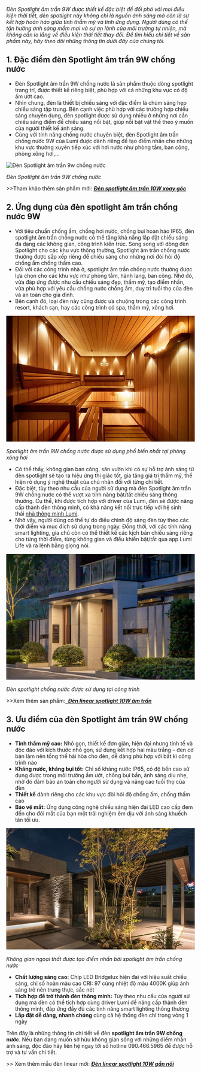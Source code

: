 ﻿*Đèn Spotlight âm trần 9W được thiết kế đặc biệt để đối phó với mọi điều kiện thời tiết, đèn spotlight này không chỉ là nguồn ánh sáng mà còn là sự kết hợp hoàn hảo giữa tính thẩm mỹ và tính ứng dụng. Người dùng có thể tận hưởng ánh sáng mềm mại và sự an lành của môi trường tự nhiên, mà không cần lo lắng về điều kiện thời tiết thay đổi. Để tìm hiểu chi tiết về sản phẩm này, hãy theo dõi những thông tin dưới đây của chúng tôi.*
## **1. Đặc điểm đèn Spotlight âm trần 9W chống nước**
- Đèn Spotlight âm trần 9W chống nước là sản phẩm thuộc dòng spotlight trang trí, được thiết kế riêng biệt, phù hợp với cả những khu vực có độ ẩm ướt cao.
- Nhìn chung, đèn là thiết bị chiếu sáng với đặc điểm là chùm sáng hẹp chiếu sáng tập trung. Bên cạnh việc phù hợp với các trường hợp chiếu sáng chuyên dụng, đèn spotlight được sử dụng nhiều ở những nơi cần chiếu sáng điểm để chiếu sáng nổi bật, giúp nổi bật vật thể theo ý muốn của người thiết kế ánh sáng.
- Cùng với tính năng chống nước chuyên biệt, đèn Spotlight âm trần chống nước 9W của Lumi được dành riêng để tạo điểm nhấn cho những khu vực thường xuyên tiếp xúc với hơi nước như phòng tắm, ban công, phòng xông hơi,…

![Đèn Spotlight âm trần 9w chống nước](Aspose.Words.935708c0-74db-47f2-a182-c88b215cb446.001.png)

*Đèn Spotlight âm trần 9W chống nước*

\>>Tham khảo thêm sản phẩm mới: [***Đèn spotlight âm trần 10W xoay góc***](https://lumi.vn/san-pham/den-spotlight-am-tran-10w-xoay-goc.html)
## **2. Ứng dụng của đèn spotlight âm trần chống nước 9W**
- Với tiêu chuẩn chống ẩm, chống hơi nước, chống bụi hoàn hảo IP65, đèn spotlight âm trần chống nước có thể tăng khả năng lắp đặt chiếu sáng đa dạng các không gian, công trình kiến trúc. Song song với dòng đèn Spotlight cho các khu vực thông thường, Spotlight âm trần chống nước thường được sắp xếp riêng để chiếu sáng cho những nơi đòi hỏi độ chống ẩm chống thấm cao.
- Đối với các công trình nhà ở, spotlight âm trần chống nước thường được lựa chọn cho các khu vực như phòng tắm, hành lang, ban công. Nhờ đó, vừa đáp ứng được nhu cầu chiếu sáng đẹp, thẩm mỹ, tạo điểm nhấn, vừa phù hợp với yêu cầu chống nước chống ẩm, duy trì tuổi thọ của đèn và an toàn cho gia đình.
- Bên cạnh đó, loại đèn này cũng được ưa chuộng trong các công trình resort, khách sạn, hay các công trình có spa, thẩm mỹ, xông hơi.

![1632565091_29-p-paryashchie-polki-v-parnoi-foto-31-768x512-1](Aspose.Words.935708c0-74db-47f2-a182-c88b215cb446.002.jpeg)

*Spotlight âm trần 9W chống nước được sử dụng phổ biến nhất tại phòng xông hơi*

- Có thể thấy, không gian ban công, sân vườn khi có sự hỗ trợ ánh sáng từ đèn spotlight sẽ tạo ra hiệu ứng thị giác tốt, gia tăng giá trị thẩm mỹ, thể hiện rõ dụng ý nghệ thuật của chủ nhân đối với từng chi tiết.
- Đặc biệt, tùy theo nhu cầu của người sử dụng mà đèn Spotlight âm trần 9W chống nước có thể vượt xa tính năng bật/tắt chiếu sáng thông thường. Cụ thể, khi được tích hợp với driver của Lumi, đèn sẽ được nâng cấp thành đèn thông minh, có khả năng kết nối trực tiếp với hệ sinh thái [nhà thông minh Lumi](https://lumi.vn/).
- Nhờ vậy, người dùng có thể tự do điều chỉnh độ sáng đèn tùy theo các thời điểm và mục đích sử dụng trong ngày. Đồng thời, với các tính năng smart lighting, gia chủ còn có thể thiết kế các kịch bản chiếu sáng riêng cho từng thời điểm, từng không gian và điều khiển bật/tắt qua app Lumi Life và ra lệnh bằng giọng nói.

![e7b2b0d4955a9f1f24d91eec29bf7a6ca110b89c206604-7Jwo2J_fw1200-768x512-1](Aspose.Words.935708c0-74db-47f2-a182-c88b215cb446.003.jpeg)

*Đèn spotlight chống nước được sử dụng tại công trình*

\>>Xem thêm sản phẩm:[` `***Đèn linear spotlight 10W âm trần***](https://lumi.vn/san-pham/den-linear-spotlight-am-tran-10w.html)
## **3. Ưu điểm của đèn Spotlight âm trần 9W chống nước**
- **Tính thẩm mỹ cao:** Nhỏ gọn, thiết kế đơn giản, hiện đại nhưng tinh tế và độc đáo với kích thước nhỏ gọn, sử dụng kết hợp hai màu trắng – đen cơ bản làm nên tổng thể hài hòa cho đèn, dễ dàng phù hợp với bất kì công trình nào
- **Kháng nước, kháng bụi tốt:** Chỉ số kháng nước IP65, có độ bền cao sử dụng được trong môi trường ẩm ướt, chống bụi bẩn, ánh sáng dịu nhẹ, nhờ đó đảm bảo an toàn cho người sử dụng và nâng cao tuổi thọ của đèn
- **Thiết kế** dành riêng cho các khu vực đòi hỏi độ chống ẩm, chống thấm cao
- **Bảo vệ mắt:** Ứng dụng công nghệ chiếu sáng hiện đại LED cao cấp đem đến cho đôi mắt của bạn một trải nghiệm êm dịu với ánh sáng khuếch tán tối ưu.

![Khong-gian-ngoai-that-duoc-tao-diem-nhan-boi-Spotlight-am-tran-chong-nuoc](Aspose.Words.935708c0-74db-47f2-a182-c88b215cb446.004.jpeg)

*Không gian ngoại thất được tạo điểm nhấn bởi spotlight âm trần chống nước*

- **Chất lượng sáng cao:** Chip LED Bridgelux hiện đại với hiệu suất chiếu sáng, chỉ số hoàn màu cao CRI: 97 cùng nhiệt độ màu 4000K giúp ánh sáng trở nên trung thực, sắc nét
- **Tích hợp để trở thành đèn thông minh:** Tùy theo nhu cầu của người sử dụng mà đèn có thể tích hợp cùng driver Lumi để nâng cấp thành đèn thông minh, đáp ứng đầy đủ các tính năng smart lighting thông thường
- **Lắp đặt dễ dàng, nhanh chóng** cùng cả hệ thống đèn chỉ trong vòng 1 ngày

Trên đây là những thông tin chi tiết về đèn **spotlight âm trần 9W chống nước**. Nếu bạn đang muốn sở hữu không gian sống với những điểm nhấn ánh sáng, độc đáo hãy liên hệ ngay tới số hotline 090.466.5965 để được hỗ trợ và tư vấn chi tiết.

\>> Xem thêm mẫu đèn linear mới: [***Đèn linear spotlight 10W gắn nổi***](https://lumi.vn/san-pham/den-linear-spotlight-gan-noi-10w.html)
